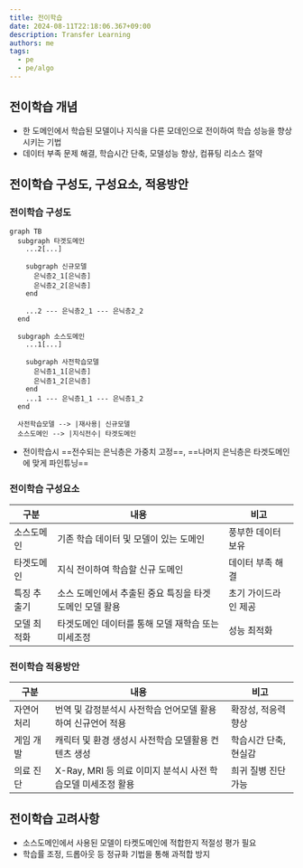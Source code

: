 ```yaml
---
title: 전이학습
date: 2024-08-11T22:18:06.367+09:00
description: Transfer Learning
authors: me
tags:
  - pe
  - pe/algo 
---
```


## 전이학습 개념

- 한 도메인에서 학습된 모델이나 지식을 다른 모데인으로 전이하여 학습 성능을 향상시키는 기법
- 데이터 부족 문제 해결, 학습시간 단축, 모델성능 향상, 컴퓨팅 리소스 절약

## 전이학습 구성도, 구성요소, 적용방안

### 전이학습 구성도

```mermaid
graph TB
  subgraph 타겟도메인
    ...2[...]

    subgraph 신규모델
      은닉층2_1[은닉층]
      은닉층2_2[은닉층]
    end

    ...2 --- 은닉층2_1 --- 은닉층2_2
  end

  subgraph 소스도메인
    ...1[...]

    subgraph 사전학습모델
      은닉층1_1[은닉층]
      은닉층1_2[은닉층]
    end
    ...1 --- 은닉층1_1 --- 은닉층1_2
  end

  사전학습모델 --> |재사용| 신규모델
  소스도메인 --> |지식전수| 타겟도메인
```

- 전이학습시 ==전수되는 은닉층은 가중치 고정==, ==나머지 은닉층은 타겟도메인에 맞게 파인튜닝==

### 전이학습 구성요소

| 구분 | 내용 | 비고 |
| --- | --- | --- |
| 소스도메인 | 기존 학습 데이터 및 모델이 있는 도메인 | 풍부한 데이터 보유 |
| 타겟도메인 | 지식 전이하여 학습할 신규 도메인 | 데이터 부족 해결 |
| 특징 추출기 | 소스 도메인에서 추출된 중요 특징을 타겟 도메인 모델 활용 | 초기 가이드라인 제공 |
| 모델 최적화 | 타겟도메인 데이터를 통해 모델 재학습 또는 미세조정 | 성능 최적화 |

### 전이학습 적용방안

| 구분 | 내용 | 비고 |
| --- | --- | --- |
| 자연어 처리 | 번역 및 감정분석시 사전학습 언어모델 활용하여 신규언어 적용 | 확장성, 적응력 향상 |
| 게임 개발 | 캐릭터 및 환경 생성시 사전학습 모델활용 컨텐츠 생성 | 학습시간 단축, 현실감 |
| 의료 진단 | X-Ray, MRI 등 의료 이미지 분석시 사전 학습모델 미세조정 활용 | 희귀 질병 진단 가능 |

## 전이학습 고려사항

- 소스도메인에서 사용된 모델이 타켓도메인에 적합한지 적절성 평가 필요
- 학습률 조정, 드롭아웃 등 정규화 기법을 통해 과적합 방지

